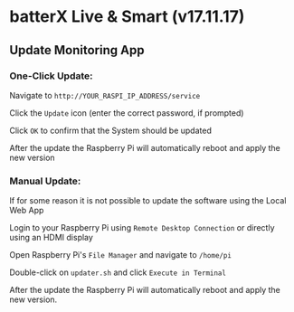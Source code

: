 # batterX Live & Smart (v17.11.17)

## Update Monitoring App

### One-Click Update:

Navigate to `http://YOUR_RASPI_IP_ADDRESS/service`

Click the `Update` icon (enter the correct password, if prompted)

Click `OK` to confirm that the System should be updated

After the update the Raspberry Pi will automatically reboot and apply the new version

### Manual Update:

If for some reason it is not possible to update the software using the Local Web App

Login to your Raspberry Pi using `Remote Desktop Connection` or directly using an HDMI display

Open Raspberry Pi's `File Manager` and navigate to `/home/pi`

Double-click on `updater.sh` and click `Execute in Terminal`

After the update the Raspberry Pi will automatically reboot and apply the new version.
